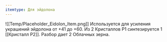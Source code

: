 ```yaml
---
itemtype: Для эйдолона
---
```

![[Temp/Placeholder_Eidolon_Item.png]]
Используется для усиления украшений эйдолона от +41 до +60. Из 2 Кристаллов Р1 синтезируется 1 [[Кристалл Р2]]. Разбор дает 2 Облачных зерна.
